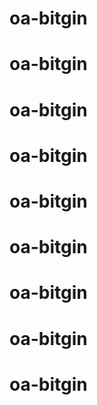 # oa-bitgin
# oa-bitgin
# oa-bitgin
# oa-bitgin
# oa-bitgin
# oa-bitgin
# oa-bitgin
# oa-bitgin
# oa-bitgin

